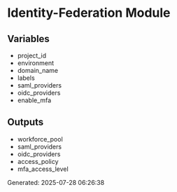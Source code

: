 # Identity-Federation Module

## Variables
- project_id
- environment
- domain_name
- labels
- saml_providers
- oidc_providers
- enable_mfa

## Outputs
- workforce_pool
- saml_providers
- oidc_providers
- access_policy
- mfa_access_level

Generated: 2025-07-28 06:26:38
